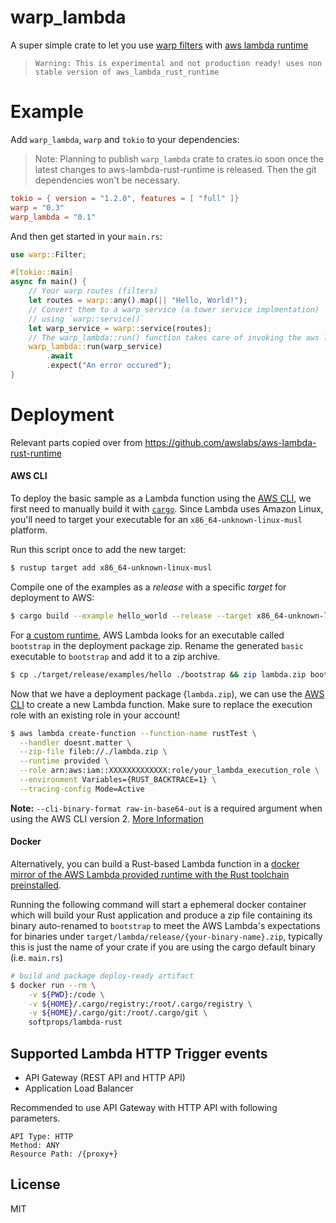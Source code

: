 # warp_lambda

A super simple crate to let you use [warp filters](https://github.com/seanmonstar/warp) with [aws lambda runtime](https://github.com/awslabs/aws-lambda-rust-runtime)

> `Warning: This is experimental and not production ready! uses non stable version of aws_lambda_rust_runtime`

# Example

Add `warp_lambda`, `warp` and `tokio` to your dependencies:

> Note: Planning to publish `warp_lambda` crate to crates.io soon once the latest changes to aws-lambda-rust-runtime is released. Then the git dependencies won't be necessary.

```toml
tokio = { version = "1.2.0", features = [ "full" ]}
warp = "0.3"
warp_lambda = "0.1"
```

And then get started in your `main.rs`:

```rust
use warp::Filter;

#[tokio::main]
async fn main() {
    // Your warp routes (filters)
    let routes = warp::any().map(|| "Hello, World!");
    // Convert them to a warp service (a tower service implmentation)
    // using `warp::service()`
    let warp_service = warp::service(routes);
    // The warp_lambda::run() function takes care of invoking the aws lambda runtime for you
    warp_lambda::run(warp_service)
        .await
        .expect("An error occured");
}

```

# Deployment

Relevant parts copied over from https://github.com/awslabs/aws-lambda-rust-runtime

#### AWS CLI

To deploy the basic sample as a Lambda function using the [AWS CLI](https://docs.aws.amazon.com/cli/latest/userguide/cli-chap-welcome.html), we first need to manually build it with [`cargo`](https://doc.rust-lang.org/cargo/). Since Lambda uses Amazon Linux, you'll need to target your executable for an `x86_64-unknown-linux-musl` platform.

Run this script once to add the new target:
```bash
$ rustup target add x86_64-unknown-linux-musl
```

Compile one of the examples as a _release_ with a specific _target_ for deployment to AWS:
```bash
$ cargo build --example hello_world --release --target x86_64-unknown-linux-musl
```

For [a custom runtime](https://docs.aws.amazon.com/lambda/latest/dg/runtimes-custom.html), AWS Lambda looks for an executable called `bootstrap` in the deployment package zip. Rename the generated `basic` executable to `bootstrap` and add it to a zip archive.

```bash
$ cp ./target/release/examples/hello ./bootstrap && zip lambda.zip bootstrap && rm bootstrap
```

Now that we have a deployment package (`lambda.zip`), we can use the [AWS CLI](https://aws.amazon.com/cli/) to create a new Lambda function. Make sure to replace the execution role with an existing role in your account!

```bash
$ aws lambda create-function --function-name rustTest \
  --handler doesnt.matter \
  --zip-file fileb://./lambda.zip \
  --runtime provided \
  --role arn:aws:iam::XXXXXXXXXXXXX:role/your_lambda_execution_role \
  --environment Variables={RUST_BACKTRACE=1} \
  --tracing-config Mode=Active
```

**Note:** `--cli-binary-format raw-in-base64-out` is a required
  argument when using the AWS CLI version 2. [More Information](https://docs.aws.amazon.com/cli/latest/userguide/cliv2-migration.html#cliv2-migration-binaryparam)

#### Docker

Alternatively, you can build a Rust-based Lambda function in a [docker mirror of the AWS Lambda provided runtime with the Rust toolchain preinstalled](https://github.com/softprops/lambda-rust).

Running the following command will start a ephemeral docker container which will build your Rust application and produce a zip file containing its binary auto-renamed to `bootstrap` to meet the AWS Lambda's expectations for binaries under `target/lambda/release/{your-binary-name}.zip`, typically this is just the name of your crate if you are using the cargo default binary (i.e. `main.rs`)

```bash
# build and package deploy-ready artifact
$ docker run --rm \
    -v ${PWD}:/code \
    -v ${HOME}/.cargo/registry:/root/.cargo/registry \
    -v ${HOME}/.cargo/git:/root/.cargo/git \
    softprops/lambda-rust
```

## Supported Lambda HTTP Trigger events

* API Gateway (REST API and HTTP API)
* Application Load Balancer

Recommended to use API Gateway  with HTTP API with following parameters.

```
API Type: HTTP
Method: ANY
Resource Path: /{proxy+}
```

## License

MIT
